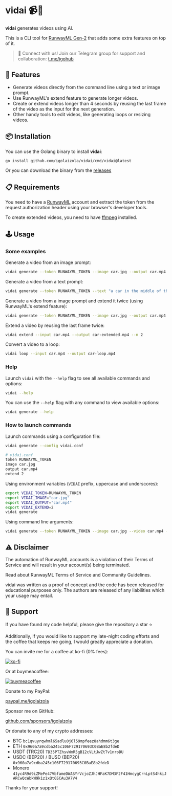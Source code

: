 # vidai 📹🤖

**vidai** generates videos using AI.

This is a CLI tool for [RunwayML Gen-2](https://runwayml.com/) that adds some extra features on top of it.

> 📢 Connect with us! Join our Telegram group for support and collaboration: [t.me/igohub](https://t.me/igohub)

## 🚀 Features 

 - Generate videos directly from the command line using a text or image prompt.
 - Use RunwayML's extend feature to generate longer videos.
 - Create or extend videos longer than 4 seconds by reusing the last frame of the video as the input for the next generation.
 - Other handy tools to edit videos, like generating loops or resizing videos.

## 📦 Installation

You can use the Golang binary to install **vidai**:

```bash
go install github.com/igolaizola/vidai/cmd/vidai@latest
```

Or you can download the binary from the [releases](https://github.com/igolaizola/vidai/releases)

## 📋 Requirements

You need to have a [RunwayML](https://runwayml.com/) account and extract the token from the request authorization header using your browser's developer tools.

To create extended videos, you need to have [ffmpeg](https://ffmpeg.org/) installed.

## 🕹️ Usage

### Some examples

Generate a video from an image prompt:

```bash
vidai generate --token RUNWAYML_TOKEN --image car.jpg --output car.mp4
```

Generate a video from a text prompt:

```bash
vidai generate --token RUNWAYML_TOKEN --text "a car in the middle of the road" --output car.mp4
```

Generate a video from a image prompt and extend it twice (using RunwayML's extend feature):

```bash
vidai generate --token RUNWAYML_TOKEN --image car.jpg --output car.mp4 --extend 2
```

Extend a video by reusing the last frame twice:

```bash
vidai extend --input car.mp4 --output car-extended.mp4 --n 2
```

Convert a video to a loop:

```bash
vidai loop --input car.mp4 --output car-loop.mp4
```

### Help

Launch `vidai` with the `--help` flag to see all available commands and options:

```bash
vidai --help
```

You can use the `--help` flag with any command to view available options:

```bash
vidai generate --help
```

### How to launch commands

Launch commands using a configuration file:

```bash
vidai generate --config vidai.conf
```

```bash
# vidai.conf
token RUNWAYML_TOKEN
image car.jpg
output car.mp4
extend 2
```

Using environment variables (`VIDAI` prefix, uppercase and underscores):

```bash
export VIDAI_TOKEN=RUNWAYML_TOKEN
export VIDAI_IMAGE="car.jpg"
export VIDAI_OUTPUT="car.mp4"
export VIDAI_EXTEND=2
vidai generate
```

Using command line arguments:

```bash
vidai generate --token RUNWAYML_TOKEN --image car.jpg --video car.mp4 --extend 2
```

## ⚠️ Disclaimer

The automation of RunwayML accounts is a violation of their Terms of Service and will result in your account(s) being terminated.

Read about RunwayML Terms of Service and Community Guidelines.

vidai was written as a proof of concept and the code has been released for educational purposes only. The authors are released of any liabilities which your usage may entail.

## 💖 Support

If you have found my code helpful, please give the repository a star ⭐

Additionally, if you would like to support my late-night coding efforts and the coffee that keeps me going, I would greatly appreciate a donation.

You can invite me for a coffee at ko-fi (0% fees):

[![ko-fi](https://ko-fi.com/img/githubbutton_sm.svg)](https://ko-fi.com/igolaizola)

Or at buymeacoffee:

[![buymeacoffee](https://user-images.githubusercontent.com/11333576/223217083-123c2c53-6ab8-4ea8-a2c8-c6cb5d08e8d2.png)](https://buymeacoffee.com/igolaizola)

Donate to my PayPal:

[paypal.me/igolaizola](https://www.paypal.me/igolaizola)

Sponsor me on GitHub:

[github.com/sponsors/igolaizola](https://github.com/sponsors/igolaizola)

Or donate to any of my crypto addresses:

 - BTC `bc1qvuyrqwhml65adlu0j6l59mpfeez8ahdmm6t3ge`
 - ETH `0x960a7a9cdba245c106F729170693C0BaE8b2fdeD`
 - USDT (TRC20) `TD35PTZhsvWmR5gB12cVLtJwZtTv1nroDU`
 - USDC (BEP20) / BUSD (BEP20) `0x960a7a9cdba245c106F729170693C0BaE8b2fdeD`
 - Monero `41yc4R9d9iZMePe47VbfameDWASYrVcjoZJhJHFaK7DM3F2F41HmcygCrnLptS4hkiJARCwQcWbkW9k1z1xQtGSCAu3A7V4`

Thanks for your support!
